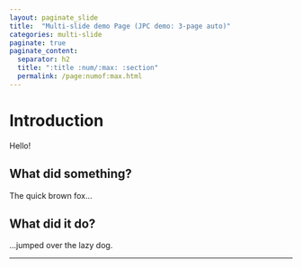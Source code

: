 ```yaml
---
layout: paginate_slide
title:  "Multi-slide demo Page (JPC demo: 3-page auto)"
categories: multi-slide
paginate: true
paginate_content:
  separator: h2
  title: ":title :num/:max: :section"
  permalink: /page:numof:max.html
---
```


# Introduction

Hello!

## What did something?

The quick brown fox...

## What did it do?

...jumped over the lazy dog.




---
